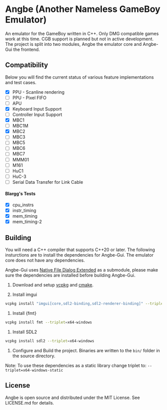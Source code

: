 # Angbe (Another Nameless GameBoy Emulator)

An emulator for the GameBoy written in C++. Only DMG compatible games work at this time. CGB support is planned but not in active development. The project is split into two modules, Angbe the emulator core and Angbe-Gui the frontend.

## Compatibility

Below you will find the current status of various feature implementations and test cases.

- [x] PPU - Scanline rendering
- [ ] PPU - Pixel FIFO
- [ ] APU
- [x] Keyboard Input Support
- [ ] Controller Input Support
- [x] MBC1
- [ ] MBC1M
- [x] MBC2
- [ ] MBC3
- [ ] MBC5
- [ ] MBC6
- [ ] MBC7
- [ ] MMM01
- [ ] M161
- [ ] HuC1
- [ ] HuC-3
- [ ] Serial Data Transfer for Link Cable

#### Blargg's Tests

- [x] cpu_instrs
- [x] instr_timing
- [x] mem_timing
- [x] mem_timing-2

## Building

You will need a C++ compiler that supports C++20 or later. The following insturctions are to install the dependencies for Angbe-Gui. The emulator core does not have any dependencies.

Angbe-Gui uses [Native File Dialog Extended](https://github.com/btzy/nativefiledialog-extended) as a submodule, please make sure the dependencies are installed before building Angbe-Gui.


1. Download and setup [vcpkg](https://github.com/microsoft/vcpkg) and [cmake](https://cmake.org/).

2. Install imgui
```bash
vcpkg install "imgui[core,sdl2-binding,sdl2-renderer-binding]" --triplet=x64-windows
```
1. Install {fmt}
```bash
vcpkg install fmt --triplet=x64-windows
```
1. Install SDL2
```bash
vcpkg install sdl2 --triplet=x64-windows
```

1. Configure and Build the project. Binaries are written to the `bin/` folder in the source directory.

Note: To use these dependencies as a static library change triplet to: `--triplet=x64-windows-static`

## License

Angbe is open source and distributed under the MIT License. See LICENSE.md for details.